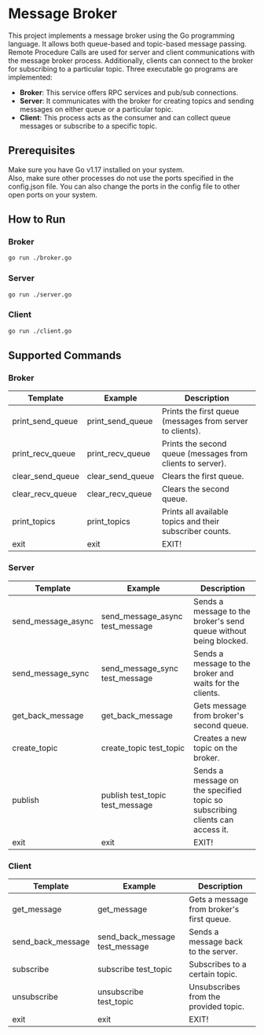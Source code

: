 # Message Broker
This project implements a message broker using the Go programming language. It allows both queue-based and topic-based message passing.
Remote Procedure Calls are used for server and client communications with the message broker process. Additionally, clients can connect to the broker for subscribing to a particular topic.
Three executable go programs are implemented:
- **Broker**: This service offers RPC services and pub/sub connections.
- **Server**: It communicates with the broker for creating topics and sending messages on either queue or a particular topic.
- **Client**: This process acts as the consumer and can collect queue messages or subscribe to a specific topic.

## Prerequisites
Make sure you have Go v1.17 installed on your system.  
Also, make sure other processes do not use the ports specified in the config.json file. You can also change the ports in the config file to other open ports on your system.

## How to Run
### Broker
```bash
go run ./broker.go
```
### Server
```bash
go run ./server.go
```
### Client
```bash
go run ./client.go
```
## Supported Commands
### Broker
| Template            | Example          | Description                                                |
| ------------------- | ---------------- | ---------------------------------------------------------- |
| print_send_queue    | print_send_queue | Prints the first queue (messages from server to clients).  |
| print_recv_queue    | print_recv_queue | Prints the second queue (messages from clients to server). |
| clear_send_queue    | clear_send_queue | Clears the first queue.                                    |
| clear_recv_queue    | clear_recv_queue | Clears the second queue.                                   |
| print_topics        | print_topics     | Prints all available topics and their subscriber counts.   |
| exit                | exit             | EXIT!                                                      |
### Server
| Template            | Example          | Description                                                                                             |
| ------------------- | ---------------- | ------------------------------------------------------------------------------------------------------- |
| send_message_async <message> | send_message_async test_message | Sends a message to the broker's send queue without being blocked.               |
| send_message_sync <message>  | send_message_sync test_message  | Sends a message to the broker and waits for the clients.                        |
| get_back_message             | get_back_message                | Gets message from broker's second queue.                                        | 
| create_topic <topic>         | create_topic test_topic         | Creates a new topic on the broker.                                              |
| publish <topic> <message>    | publish test_topic test_message | Sends a message on the specified topic so subscribing clients can access it.    |
| exit                         | exit                            | EXIT!                                                                           |
### Client
| Template                    | Example                        | Description                               |
| --------------------------- | ------------------------------ | ----------------------------------------- |
| get_message                 | get_message                    | Gets a message from broker's first queue. |
| send_back_message <message> | send_back_message test_message | Sends a message back to the server.       |
| subscribe <topic>           | subscribe test_topic           | Subscribes to a certain topic.            |
| unsubscribe <topic>         | unsubscribe test_topic         | Unsubscribes from the provided topic.     |
| exit                        | exit                           | EXIT!                                     |
